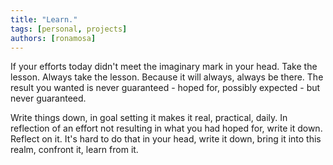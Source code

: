 ```yaml
---
title: "Learn."
tags: [personal, projects]
authors: [ronamosa]
---
```


If your efforts today didn't meet the imaginary mark in your head. Take the lesson. Always take the lesson. Because it will always, always be there. The result you wanted is never guaranteed - hoped for, possibly expected - but never guaranteed.

Write things down, in goal setting it makes it real, practical, daily. In reflection of an effort not resulting in what you had hoped for, write it down. Reflect on it. It's hard to do that in your head, write it down, bring it into this realm, confront it, learn from it.

